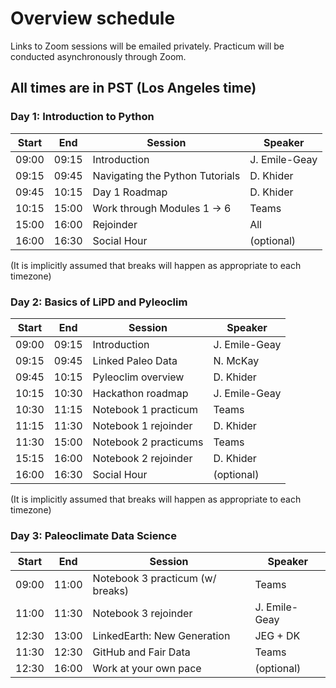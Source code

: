 # Overview schedule

Links to Zoom sessions will be emailed privately. Practicum will be conducted asynchronously through Zoom.

## All times are in PST (Los Angeles time)

### Day 1: Introduction to Python

| Start | End | Session | Speaker |
| ---- | ---- | --------- | ------------------- |   
| 09:00 | 09:15 | Introduction  | J. Emile-Geay |
|09:15|09:45| Navigating the Python Tutorials | D. Khider  |
|09:45|10:15| Day 1 Roadmap | D. Khider  |
|10:15|15:00| Work through Modules 1 -> 6| Teams |
|15:00|16:00| Rejoinder | All |
|16:00|16:30| Social Hour       | (optional)

(It is implicitly assumed that breaks will happen as appropriate to each timezone)

### Day 2: Basics of LiPD and Pyleoclim

| Start | End | Session | Speaker |
| ---- | ---- | --------- | ------------------- |   
| 09:00 | 09:15 | Introduction  | J. Emile-Geay |
|09:15|09:45| Linked Paleo Data | N. McKay  |
|09:45|10:15| Pyleoclim overview| D. Khider |
|10:15|10:30| Hackathon roadmap | J. Emile-Geay |
|10:30|11:15| Notebook 1 practicum  |    Teams |
|11:15|11:30| Notebook 1 rejoinder  |  D. Khider |
|11:30|15:00| Notebook 2 practicums | Teams |
|15:15|16:00| Notebook 2 rejoinder |  D. Khider |
|16:00|16:30| Social Hour       | (optional)

(It is implicitly assumed that breaks will happen as appropriate to each timezone)

### Day 3: Paleoclimate Data Science

| Start | End | Session | Speaker |
|----|----| --------- | ------------------- |   
|09:00|11:00| Notebook 3 practicum (w/ breaks) | Teams|
|11:00|11:30| Notebook 3 rejoinder | J. Emile-Geay |
|12:30|13:00| LinkedEarth: New Generation | JEG + DK|
|11:30|12:30| GitHub and Fair Data | Teams |
|12:30|16:00| Work at your own pace   | (optional)
